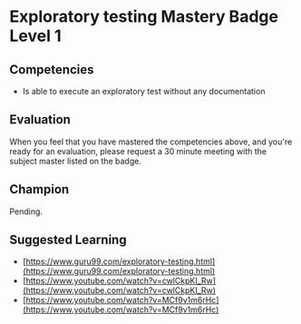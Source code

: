 # Exploratory testing Mastery Badge Level 1

## Competencies

 - Is able to execute an exploratory test without any documentation

## Evaluation
When you feel that you have mastered the competencies above, and you're ready for an evaluation, please request a 30 minute meeting with the subject master listed on the badge.

## Champion
Pending.

## Suggested Learning

 - [https://www.guru99.com/exploratory-testing.html](https://www.guru99.com/exploratory-testing.html)
 - [https://www.youtube.com/watch?v=cwlCkpKI_Rw](https://www.youtube.com/watch?v=cwlCkpKI_Rw)
 - [https://www.youtube.com/watch?v=MCf9v1m6rHc](https://www.youtube.com/watch?v=MCf9v1m6rHc)